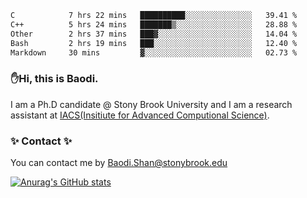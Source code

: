 <!--START_SECTION:waka-->

```txt
C            7 hrs 22 mins   ██████████░░░░░░░░░░░░░░░   39.41 %
C++          5 hrs 24 mins   ███████▒░░░░░░░░░░░░░░░░░   28.88 %
Other        2 hrs 37 mins   ███▓░░░░░░░░░░░░░░░░░░░░░   14.04 %
Bash         2 hrs 19 mins   ███░░░░░░░░░░░░░░░░░░░░░░   12.40 %
Markdown     30 mins         ▓░░░░░░░░░░░░░░░░░░░░░░░░   02.73 %
```

<!--END_SECTION:waka-->

### ✋Hi, this is Baodi. 

I am a Ph.D candidate @ Stony Brook University and I am a research assistant at [IACS(Insitiute for Advanced Computional Science)](https://iacs.stonybrook.edu/).

### ✨ Contact ✨

You can contact me by [Baodi.Shan@stonybrook.edu](mailto:Baodi.Shan@stonybrook.edu)

[![Anurag's GitHub stats](https://github-readme-stats.vercel.app/api?username=lwshanbd&theme=jolly&show_icons=true&count_private=true&include_all_commits=true)](https://github.com/anuraghazra/github-readme-stats)



<!--
**lwshanbd/lwshanbd** is a ✨ _special_ ✨ repository because its `README.md` (this file) appears on your GitHub profile.

Here are some ideas to get you started:

- 🔭 I’m currently working on ...
- 🌱 I’m currently learning ...
- 👯 I’m looking to collaborate on ...
- 🤔 I’m looking for help with ...
- 💬 Ask me about ...
- 📫 How to reach me: ...
- 😄 Pronouns: ...
- ⚡ Fun fact: ...
-->
